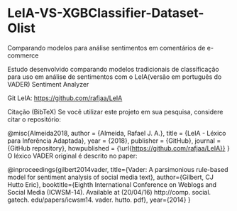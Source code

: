 # LeIA-VS-XGBClassifier-Dataset-Olist
Comparando modelos para análise sentimentos em comentários de e-commerce


Estudo desenvolvido comparando modelos tradicionais de classificação para uso em análise de sentimentos
com o LeIA(versão em português do VADER) Sentiment Analyzer

Git LeIA: https://github.com/rafjaa/LeIA

Citação (BibTeX)
Se você utilizar este projeto em sua pesquisa, considere citar o repositório:

@misc{Almeida2018,
  author = {Almeida, Rafael J. A.},
  title = {LeIA - Léxico para Inferência Adaptada},
  year = {2018},
  publisher = {GitHub},
  journal = {GitHub repository},
  howpublished = {\url{https://github.com/rafjaa/LeIA}}
}
O léxico VADER original é descrito no paper:

@inproceedings{gilbert2014vader,
  title={Vader: A parsimonious rule-based model for sentiment analysis of social media text},
  author={Gilbert, CJ Hutto Eric},
  booktitle={Eighth International Conference on Weblogs and Social Media (ICWSM-14). Available at (20/04/16) http://comp. social. gatech. edu/papers/icwsm14. vader. hutto. pdf},
  year={2014}
}
